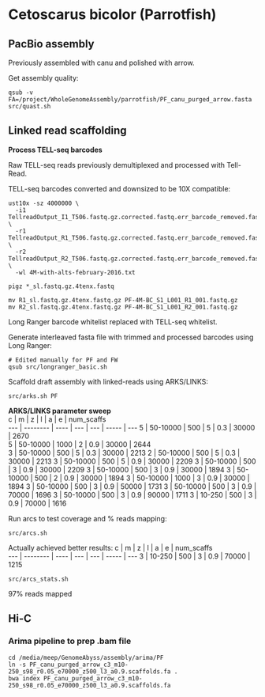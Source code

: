 # Cetoscarus bicolor (Parrotfish)

## PacBio assembly

Previously assembled with canu and polished with arrow.

Get assembly quality:
```
qsub -v FA=/project/WholeGenomeAssembly/parrotfish/PF_canu_purged_arrow.fasta src/quast.sh
```

## Linked read scaffolding  

**Process TELL-seq barcodes**

Raw TELL-seq reads previously demultiplexed and processed with Tell-Read.

TELL-seq barcodes converted and downsized to be 10X compatible:
```
ust10x -sz 4000000 \
  -i1 TellreadOutput_I1_T506.fastq.gz.corrected.fastq.err_barcode_removed.fastq.gz \
  -r1 TellreadOutput_R1_T506.fastq.gz.corrected.fastq.err_barcode_removed.fastq.gz \
  -r2 TellreadOutput_R2_T506.fastq.gz.corrected.fastq.err_barcode_removed.fastq.gz \
  -wl 4M-with-alts-february-2016.txt

pigz *_sl.fastq.gz.4tenx.fastq

mv R1_sl.fastq.gz.4tenx.fastq.gz PF-4M-BC_S1_L001_R1_001.fastq.gz
mv R2_sl.fastq.gz.4tenx.fastq.gz PF-4M-BC_S1_L001_R2_001.fastq.gz
```

Long Ranger barcode whitelist replaced with TELL-seq whitelist.

Generate interleaved fasta file with trimmed and processed barcodes using Long Ranger:
```
# Edited manually for PF and FW
qsub src/longranger_basic.sh
```

Scaffold draft assembly with linked-reads using ARKS/LINKS:
```
src/arks.sh PF
```

**ARKS/LINKS parameter sweep**  
c   | m        | z    | l   | a   | e     | num_scaffs  
--- | -------- | ---- | --- | --- | ----- | --- 
5   | 50-10000 | 500  | 5   | 0.3 | 30000 | 2670  
5   | 50-10000 | 1000 | 2   | 0.9 | 30000 | 2644  
3   | 50-10000 | 500  | 5   | 0.3 | 30000 | 2213
2   | 50-10000 | 500  | 5   | 0.3 | 30000 | 2213
3   | 50-10000 | 500  | 5   | 0.9 | 30000 | 2209
3   | 50-10000 | 500  | 3   | 0.9 | 30000 | 2209
3   | 50-10000 | 500  | 3   | 0.9 | 30000 | 1894
3   | 50-10000 | 500  | 2   | 0.9 | 30000 | 1894
3   | 50-10000 | 1000 | 3   | 0.9 | 30000 | 1894
3   | 50-10000 | 500  | 3   | 0.9 | 50000 | 1731
3   | 50-10000 | 500  | 3   | 0.9 | 70000 | 1696
3   | 50-10000 | 500  | 3   | 0.9 | 90000 | 1711 
3   | 10-250   | 500  | 3   | 0.9 | 70000 | 1616 

Run arcs to test coverage and % reads mapping:

```
src/arcs.sh
```

Actually achieved better results:
c   | m        | z    | l   | a   | e     | num_scaffs  
--- | -------- | ---- | --- | --- | ----- | --- 
3   | 10-250   | 500  | 3   | 0.9 | 70000 | 1215

```
src/arcs_stats.sh
```

97% reads mapped

## Hi-C  

### Arima pipeline to prep .bam file
```
cd /media/meep/GenomeAbyss/assembly/arima/PF
ln -s PF_canu_purged_arrow_c3_m10-250_s98_r0.05_e70000_z500_l3_a0.9.scaffolds.fa .
bwa index PF_canu_purged_arrow_c3_m10-250_s98_r0.05_e70000_z500_l3_a0.9.scaffolds.fa
```
